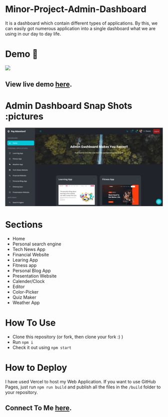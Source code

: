 # Minor-Project-Admin-Dashboard
It is a dashboard which contain different types of applications. By this, we can easily got numerous application into a single dashboard what we are using in our day to day life.

# Demo :movie_camera:
![](/public/readme/Admin%20Dashboard.gif)
## View live demo [here](https://minor-project-admin-dashboard.vercel.app/).

# Admin Dashboard Snap Shots :pictures

![AdminDashboard](/public/readme/Home.PNG)

# Sections

- Home
- Personal search engine
- Tech News App
- Financial Website
- Learing App
- Fitness app
- Personal Blog App
- Presentation Website
- Calender/Clock
- Editor
- Color-Picker
- Quiz Maker
- Weather App


# How To Use

- Clone this repository (or fork, then clone your fork :) )
- Run `npm i`
- Check it out using `npm start`

# How to Deploy

I have used Vercel to host my Web Application. If you want to use GitHub Pages, just run `npm run build` and publish all the files in the `/build` folder to your repository.

## Connect To Me [here](https://linktr.ee/Dheeraj_Yadav).

